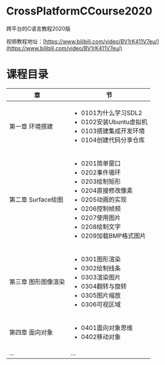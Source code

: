 # CrossPlatformCCourse2020
跨平台的C语言教程2020版

视频教程地址：[https://www.bilibili.com/video/BV1rK411V7eu/](https://www.bilibili.com/video/BV1rK411V7eu/)


# 课程目录

| 章 | 节 |
| --- | --- |
| 第一章 环境搭建 | <ul><li>0101为什么学习SDL2</li><li>0102安装Ubuntu虚拟机</li><li>0103搭建集成开发环境</li><li>0104创建代码分享仓库</li></ul> |
| 第二章 Surface绘图 | <ul><li>0201简单窗口</li><li>0202事件循环</li><li>0203绘制矩形</li><li>0204直接修改像素</li><li>0205动画的实现</li><li>0206控制帧频</li><li>0207使用图片</li><li>0208绘制文字</li><li>0209加载BMP格式图片</li></ul> |
| 第三章 图形图像渲染 | <ul><li>0301图形渲染</li><li>0302绘制线条</li><li>0303渲染图片</li><li>0304翻转与旋转</li><li>0305图片缩放</li><li>0306可视区域</li></ul> |
| 第四章 面向对象 | <ul><li>0401面向对象思维</li><li>0402移动对象</li></ul> |
| ... | ... |

